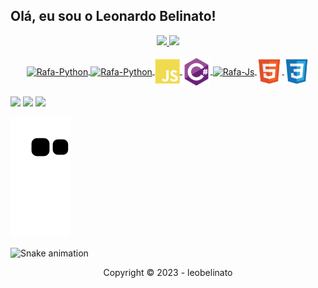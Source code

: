 ## Olá, eu sou o Leonardo Belinato!
<div align="center">
  <a href="https://github.com/leobelinato">
  <img height="180em" src="https://github-readme-stats.vercel.app/api?username=leobelinato&show_icons=true&theme=dracula&include_all_commits=true&count_private=true"/>
  <img height="180em" src="https://github-readme-stats.vercel.app/api/top-langs/?username=leobelinato&layout=compact&langs_count=7&theme=dracula"/>
</div>
  
<div style="display: inline_block" align="center"><br>
  <img align="center" alt="Rafa-Python" height="40" width="40" src="https://cdn.jsdelivr.net/gh/devicons/devicon/icons/java/java-original.svg">
  <img align="center" alt="Rafa-Python" height="40" width="40" src="https://cdn.jsdelivr.net/gh/devicons/devicon/icons/selenium/selenium-original.svg">
  <img align="center" alt="Rafa-Js" height="40" width="40" src="https://raw.githubusercontent.com/devicons/devicon/master/icons/javascript/javascript-plain.svg">  
  <img align="center" alt="Rafa-Csharp" height="45" width="45" src="https://raw.githubusercontent.com/devicons/devicon/master/icons/csharp/csharp-original.svg"> 
  <img align="center" alt="Rafa-Js" height="40" width="40" src="https://www.php.net/images/logos/new-php-logo.svg">  
  <img align="center" alt="Rafa-Js" height="40" width="40" src="https://raw.githubusercontent.com/devicons/devicon/master/icons/html5/html5-original.svg">
  <img align="center" alt="Rafa-CSS" height="40" width="40" src="https://raw.githubusercontent.com/devicons/devicon/master/icons/css3/css3-original.svg"> 
</div>
  
<div>
  <br>
  <a href="https://instagram.com/leobelinato" target="_blank"><img src="https://img.shields.io/badge/-Instagram-%23E4405F?style=for-the-badge&logo=instagram&logoColor=white" target="_blank"></a>
  <a href = "mailto:leobelinato@gmail.com"><img src="https://img.shields.io/badge/-Gmail-%23333?style=for-the-badge&logo=gmail&logoColor=white" target="_blank"></a>
  <a href="https://www.linkedin.com/in/leonardo-belinato-04224116a" target="_blank"><img src="https://img.shields.io/badge/-LinkedIn-%230077B5?style=for-the-badge&logo=linkedin&logoColor=white" target="_blank"></a> 
 
  ![Snake animation](https://github.com/rafaballerini/rafaballerini/blob/output/github-contribution-grid-snake.svg)
  
  ![Snake animation](https://github.com/leobelinato/leobelinato/blob/output/github-contribution-grid-snake.svg)
 
</div>

  <div align="center" >
    Copyright © 2023 - leobelinato
  </div>

